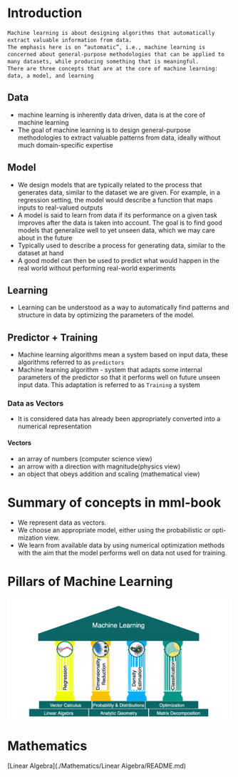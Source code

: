 # Introduction

```
Machine learning is about designing algorithms that automatically extract valuable information from data.
The emphasis here is on “automatic”, i.e., machine learning is concerned about general-purpose methodologies that can be applied to many datasets, while producing something that is meaningful.
There are three concepts that are at the core of machine learning: data, a model, and learning
```

## Data
 * machine learning is inherently data driven, data is at the core of machine learning
 * The goal of machine learning is to design general-purpose methodologies to extract valuable patterns from data, ideally without much domain-specific expertise

## Model
 * We design models that are typically related to the process that generates data, similar to the dataset we are given. For example, in a regression setting, the model would describe a function that maps inputs to real-valued outputs
 * A model is said to learn from data if its performance on a given task improves after the data is taken into account. The goal is to find good models that generalize well to yet unseen data, which we may care about in the future
 * Typically used to describe a process for generating data, similar to the dataset at hand
 * A good model can then be used to predict what would happen in the real world without performing real-world experiments

## Learning
 * Learning can be understood as a way to automatically find patterns and structure in data by optimizing the parameters of the model.

## Predictor + Training
 * Machine learning algorithms mean a system based on input data, these algorithms referred to as `predictors`
 * Machine learning algorithm - system that adapts some internal parameters of the predictor so that it performs well on future unseen input data. This adaptation is referred to as `Training` a system

### Data as Vectors
 * It is considered data has already been appropriately converted into a numerical representation

#### Vectors
  * an array of numbers (computer science view)
  * an arrow with a direction with magnitude(physics view)
  * an object that obeys addition and scaling (mathematical view)

# Summary of concepts in mml-book
 * We represent data as vectors.
 * We choose an appropriate model, either using the probabilistic or opti- mization view.
 * We learn from available data by using numerical optimization methods with the aim that the model performs well on data not used for training.

# Pillars of Machine Learning

![alt Pillars of Machine Learning](data/pillars-of-ml.png?raw=true "Pillars")

# Mathematics

[Linear Algebra](./Mathematics/Linear Algebra/README.md)
